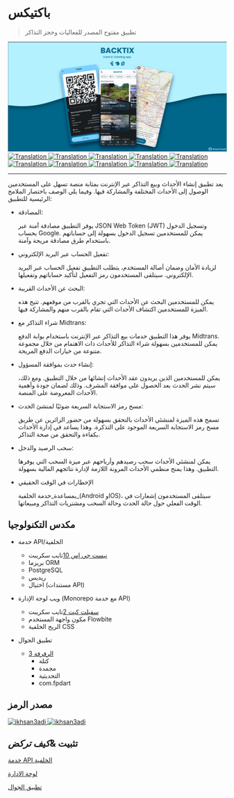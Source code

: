 # باكتيكس

> تطبيق مفتوح المصدر للفعاليات وحجز التذاكر

<img src="assets/social_preview.png">

<a href="./README.md">
  <img alt="Translation" src="https://img.shields.io/badge/Bahasa_Indonesia-blue?style=for-the-badge&logo=googletranslate&logoColor=blue&labelColor=white">
</a>
<a href="./README.en.md">
  <img alt="Translation" src="https://img.shields.io/badge/English-blue?style=for-the-badge&logo=googletranslate&logoColor=blue&labelColor=white">
</a>
<a href="./README.zh-CN.md">
  <img alt="Translation" src="https://img.shields.io/badge/简体中文-blue?style=for-the-badge&logo=googletranslate&logoColor=blue&labelColor=white">
</a>
<a href="./README.ja.md">
  <img alt="Translation" src="https://img.shields.io/badge/日本語-blue?style=for-the-badge&logo=googletranslate&logoColor=blue&labelColor=white">
</a>
<a href="./README.ar.md">
  <img alt="Translation" src="https://img.shields.io/badge/Arabic_عربي-blue?style=for-the-badge&logo=googletranslate&logoColor=blue&labelColor=white">
</a>
<a href="./README.pt.md">
  <img alt="Translation" src="https://img.shields.io/badge/Português-blue?style=for-the-badge&logo=googletranslate&logoColor=blue&labelColor=white">
</a>
<a href="./README.es.md">
  <img alt="Translation" src="https://img.shields.io/badge/Español-blue?style=for-the-badge&logo=googletranslate&logoColor=blue&labelColor=white">
</a>
<a href="./README.fr.md">
  <img alt="Translation" src="https://img.shields.io/badge/Français-blue?style=for-the-badge&logo=googletranslate&logoColor=blue&labelColor=white">
</a>
<a href="./README.vi.md">
  <img alt="Translation" src="https://img.shields.io/badge/Tiếng_Việt-blue?style=for-the-badge&logo=googletranslate&logoColor=blue&labelColor=white">
</a>
<a href="./README.hi.md">
  <img alt="Translation" src="https://img.shields.io/badge/Hindi_हिंदी-blue?style=for-the-badge&logo=googletranslate&logoColor=blue&labelColor=white">
</a>

* * *

يعد تطبيق إنشاء الأحداث وبيع التذاكر عبر الإنترنت بمثابة منصة تسهل على المستخدمين الوصول إلى الأحداث المختلفة والمشاركة فيها. وفيما يلي الوصف
باختصار الملامح الرئيسية للتطبيق:

-   المصادقة:

    يوفر التطبيق مصادقة آمنة عبر JSON Web Token (JWT) وتسجيل الدخول بحساب Google. يمكن للمستخدمين تسجيل الدخول بسهولة إلى حساباتهم باستخدام طرق مصادقة مريحة وآمنة.

-   تفعيل الحساب عبر البريد الإلكتروني:

    لزيادة الأمان وضمان أصالة المستخدم، يتطلب التطبيق تفعيل الحساب عبر البريد الإلكتروني. سيتلقى المستخدمون رمز التفعيل لتأكيد حساباتهم وتفعيلها.

-   البحث عن الأحداث القريبة:

    يمكن للمستخدمين البحث عن الأحداث التي تجري بالقرب من موقعهم. تتيح هذه الميزة للمستخدمين اكتشاف الأحداث التي تقام بالقرب منهم والمشاركة فيها.

-   شراء التذاكر مع Midtrans:

    يوفر هذا التطبيق خدمات بيع التذاكر عبر الإنترنت باستخدام بوابة الدفع Midtrans. يمكن للمستخدمين بسهولة شراء التذاكر للأحداث ذات الاهتمام من خلال مجموعة متنوعة من خيارات الدفع المريحة.

-   إنشاء حدث بموافقة المسؤول:

    يمكن للمستخدمين الذين يريدون عقد الأحداث إنشائها من خلال التطبيق. ومع ذلك، سيتم نشر الحدث بعد الحصول على موافقة المشرف. وذلك لضمان جودة وأهمية الأحداث المعروضة على المنصة.

-   مسح رمز الاستجابة السريعة ضوئيًا لمنشئ الحدث:

    تسمح هذه الميزة لمنشئي الأحداث بالتحقق بسهولة من حضور الزائرين عن طريق مسح رمز الاستجابة السريعة الموجود على التذكرة. وهذا يساعد في إدارة الأحداث بكفاءة والتحقق من صحة التذاكر.

-   سحب الرصيد والدخل:

    يمكن لمنشئي الأحداث سحب رصيدهم وأرباحهم عبر ميزة السحب التي يوفرها التطبيق. وهذا يمنح منظمي الأحداث المرونة اللازمة لإدارة نتائجهم المالية بسهولة.

-   الإخطارات في الوقت الحقيقي

    بمساعدة_خدمة الخلفية_(Android وIOS)، سيتلقى المستخدمون إشعارات في الوقت الفعلي حول حالة الحدث وحالة السحب ومشتريات التذاكر ومبيعاتها.

## مكدس التكنولوجيا

-   خدمة API/الخلفية

    -   [نيست جي إس 10](https://nestjs.com/)تايب سكريبت
    -   بريزما ORM
    -   PostgreSQL
    -   ريديس
    -   اختيال (مستندات API)

-   ويب لوحة الإدارة (Monorepo مع خدمة API)

    -   [سفيلت كيت 2](https://kit.svelte.dev/)تايب سكريبت
    -   مكون واجهة المستخدم Flowbite
    -   الريح الخلفية CSS

-   تطبيق الجوال

    -   [الرفرفة 3](https://flutter.dev/)
        -   كتلة
        -   مجمدة
        -   التحديثية
        -   com.fpdart

## مصدر الرمز

<a href="https://github.com/ikhsan3adi/backtix-app">
  <img height='25em' src="https://img.shields.io/badge/BackTix_App-027DFD?style=for-the-badge&logo=github&logoColor=white" title="ikhsan3adi" />
</a>

<a href="https://github.com/ikhsan3adi/backtix-service">
  <img height='25em' src="https://img.shields.io/badge/BackTix_Api_Service & Admin panel-ea2845?style=for-the-badge&logo=github&logoColor=white" title="ikhsan3adi" />
</a>

## تثبيت &_كيف تركض_

[خدمة API الخلفية](docs/api-service.md)

[لوحة الادارة](docs/admin-panel.md)

[تطبيق الجوال](docs/mobile-app.md)

